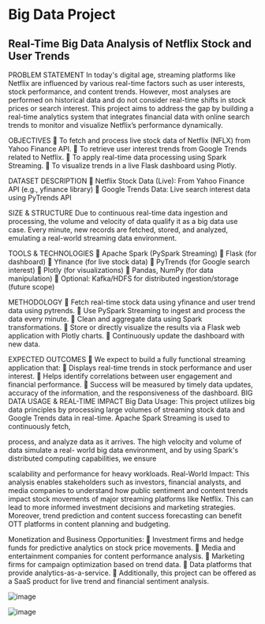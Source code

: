 # Big Data Project
## Real-Time Big Data Analysis of Netflix Stock and User Trends

PROBLEM STATEMENT
In today's digital age, streaming platforms like Netflix are influenced by various real-time
factors such as user interests, stock performance, and content trends. However, most analyses are
performed on historical data and do not consider real-time shifts in stock prices or search
interest. This project aims to address the gap by building a real-time analytics system that
integrates financial data with online search trends to monitor and visualize Netflix’s performance
dynamically.

OBJECTIVES
 To fetch and process live stock data of Netflix (NFLX) from Yahoo Finance API.
 To retrieve user interest trends from Google Trends related to Netflix.
 To apply real-time data processing using Spark Streaming.
 To visualize trends in a live Flask dashboard using Plotly.

DATASET DESCRIPTION
 Netflix Stock Data (Live): From Yahoo Finance API (e.g., yfinance library)
 Google Trends Data: Live search interest data using PyTrends API

SIZE & STRUCTURE
Due to continuous real-time data ingestion and processing, the volume and velocity of
data qualify it as a big data use case. Every minute, new records are fetched, stored, and
analyzed, emulating a real-world streaming data environment.

TOOLS & TECHNOLOGIES
 Apache Spark (PySpark Streaming)
 Flask (for dashboard)
 Yfinance (for live stock data)
 PyTrends (for Google search interest)
 Plotly (for visualizations)
 Pandas, NumPy (for data manipulation)
 Optional: Kafka/HDFS for distributed ingestion/storage (future scope)

METHODOLOGY
 Fetch real-time stock data using yfinance and user trend data using pytrends.
 Use PySpark Streaming to ingest and process the data every minute.
 Clean and aggregate data using Spark transformations.
 Store or directly visualize the results via a Flask web application with Plotly charts.
 Continuously update the dashboard with new data.

EXPECTED OUTCOMES
 We expect to build a fully functional streaming application that:
 Displays real-time trends in stock performance and user interest.
 Helps identify correlations between user engagement and financial performance.
 Success will be measured by timely data updates, accuracy of the information, and the
responsiveness of the dashboard.
BIG DATA USAGE & REAL-TIME IMPACT
Big Data Usage:
This project utilizes big data principles by processing large volumes of streaming stock
data and Google Trends data in real-time. Apache Spark Streaming is used to continuously fetch,

process, and analyze data as it arrives. The high velocity and volume of data simulate a real-
world big data environment, and by using Spark's distributed computing capabilities, we ensure

scalability and performance for heavy workloads.
Real-World Impact:
This analysis enables stakeholders such as investors, financial analysts, and media
companies to understand how public sentiment and content trends impact stock movements of
major streaming platforms like Netflix. This can lead to more informed investment decisions and
marketing strategies. Moreover, trend prediction and content success forecasting can benefit
OTT platforms in content planning and budgeting.

Monetization and Business Opportunities:
 Investment firms and hedge funds for predictive analytics on stock price movements.
 Media and entertainment companies for content performance analysis.
 Marketing firms for campaign optimization based on trend data.
 Data platforms that provide analytics-as-a-service.
 Additionally, this project can be offered as a SaaS product for live trend and financial
sentiment analysis.

![image](https://github.com/user-attachments/assets/93a73b43-dac6-490a-8972-f339a0f0a4d7)

![image](https://github.com/user-attachments/assets/ef585f25-622b-46a0-a361-c13ed08a52d6)

